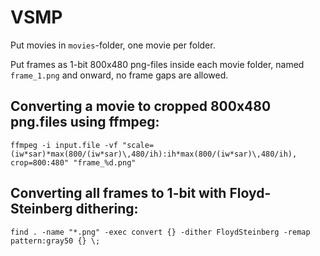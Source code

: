 # VSMP

Put movies in `movies`-folder, one movie per folder.

Put frames as 1-bit 800x480 png-files inside each movie folder, named `frame_1.png` and onward, no frame gaps are allowed.

## Converting a movie to cropped 800x480 png.files using ffmpeg:

```
ffmpeg -i input.file -vf "scale=(iw*sar)*max(800/(iw*sar)\,480/ih):ih*max(800/(iw*sar)\,480/ih), crop=800:480" "frame_%d.png"
```

## Converting all frames to 1-bit with Floyd-Steinberg dithering:

```
find . -name "*.png" -exec convert {} -dither FloydSteinberg -remap pattern:gray50 {} \;
```